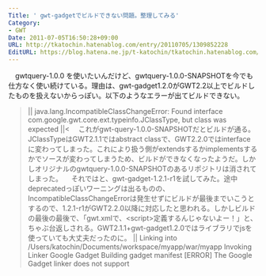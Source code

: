 ```yaml
---
Title: ' gwt-gadgetでビルドできない問題。整理してみる'
Category:
- GWT
Date: 2011-07-05T16:50:28+09:00
URL: http://tkatochin.hatenablog.com/entry/20110705/1309852228
EditURL: https://blog.hatena.ne.jp/t-katochin/tkatochin.hatenablog.com/atom/entry/6653586347154753036
---
```


　gwtquery-1.0.0 を使いたいんだけど、gwtquery-1.0.0-SNAPSHOTを今でも仕方なく使い続けている。理由は、gwt-gadget1.2.0がGWT2.2以上でビルドしたものを扱えないからっぽい。以下のようなエラーが出てビルドできない。
>||
java.lang.IncompatibleClassChangeError: Found interface com.google.gwt.core.ext.typeinfo.JClassType, but class was expected
||<
　これがgwt-query-1.0.0-SNAPSHOTだとビルドが通る。JClassTypeはGWT2.1.1ではabstract classで、GWT2.2.0ではinterface に変わってしまった。これにより扱う側がextendsするかimplementsするかでソースが変わってしまうため、ビルドができなくなったようだ。しかしオリジナルのgwtquery-1.0.0-SNAPSHOTのあるリポジトリは消されてしまった。 
　それではと、gwt-gadget-1.2.1-r1を試してみた。途中deprecatedっぽいワーニングは出るものの、IncompatibleClassChangeErrorは発生せずにビルドが最後までいこうとするので、1.2.1-r1がGWT2.2.0以降に対応したと思われる。しかしビルドの最後の最後で、「gwt.xmlで、&lt;script&gt;定義するんじゃないよー！」と、ちゃぶ台返しされる。GWT2.1.1+gwt-gadget1.2.0ではライブラリでjsを使っていても大丈夫だったのに。
>||
Linking into /Users/katochin/Documents/workspace/myapp/war/myapp
   Invoking Linker Google Gadget
      Building gadget manifest
         [ERROR] The Google Gadget linker does not support <script> tags in the gwt.xml files
      [ERROR] Failed to link
com.google.gwt.core.ext.UnableToCompleteException: (see previous log entries)
	at com.google.gwt.core.linker.CrossSiteIframeLinker.fillSelectionScriptTemplate(CrossSiteIframeLinker.java:79)
||<
　このCrossSiteIframeLinkerクラスは、GWTに含まれるもので、GWT2.2.0だけでなくGWT2.1.1にも含まれていた。しかしどうも実装が変わってしまったようだ。もしかするとgwt-gadgetのコンパイラが面倒を見なければならなくなったのかもしれない（それをgwt-gadget側がScriptのありかを提供していないために起きているように見える）。

　それにしてもどうしたもんかなぁ。いつまでも古いGWTを使うわけにもいかないし。頑張ってgwt.xmlのscriptの記述をGWTコード内で書くのが良いのだろうか？

***追記
　ちなみにgwt-gadget-1.2.1-r1もGWT2.3.0でビルドしたら、IncompatibleClassChangeErrorになる。要するにGWTのビルダーは同じバージョンのSDKでやらないとダメってことだよね。であればさ、各GWTバージョン別にgwt-gadget-1.2.0やgwt-gadget-1.2.1-r1を用意しないとダメってことじゃん！ちゃんと提供して欲しい。
